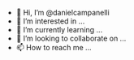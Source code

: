 - 👋 Hi, I’m @danielcampanelli
- 👀 I’m interested in ...
- 🌱 I’m currently learning ...
- 💞️ I’m looking to collaborate on ...
- 📫 How to reach me ...

<!---
danielcampanelli/danielcampanelli is a ✨ special ✨ repository because its `README.md` (this file) appears on your GitHub profile.
You can click the Preview link to take a look at your changes.
--->
